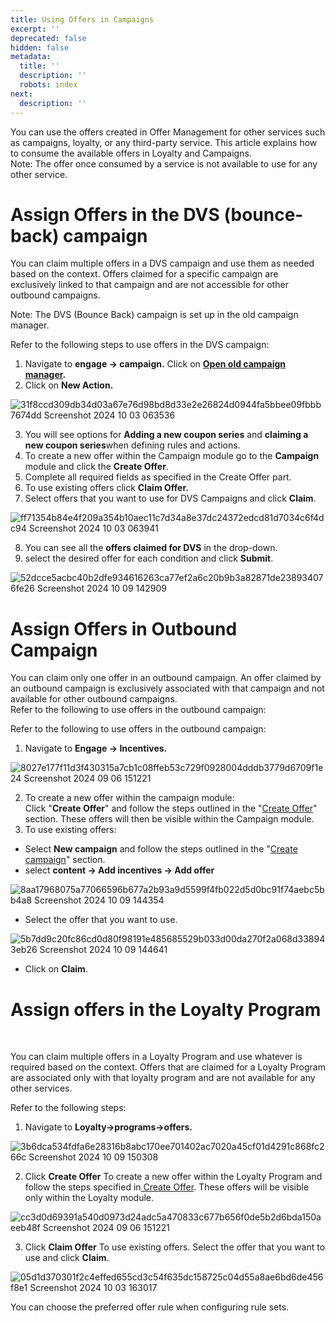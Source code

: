 ```yaml
---
title: Using Offers in Campaigns
excerpt: ''
deprecated: false
hidden: false
metadata:
  title: ''
  description: ''
  robots: index
next:
  description: ''
---
```

You can use the offers created in Offer Management for other services such as campaigns, loyalty, or any third-party service. This article explains how to consume the available offers in Loyalty and Campaigns.\
Note: The offer once consumed by a service is not available to use for any other service.

# Assign Offers in the DVS (bounce-back) campaign

You can claim multiple offers in a DVS campaign and use them as needed based on the context. Offers claimed for a specific campaign are exclusively linked to that campaign and are not accessible for other outbound campaigns.

Note: The DVS (Bounce Back) campaign is set up in the old campaign manager.

Refer to the following steps to use offers in the DVS campaign:

1. Navigate to **engage -> campaign.** Click on **[Open old campaign manager](https://eu.intouch.capillarytech.com/campaign/index#dashboard).**
2. Click on **New Action.**

![31f8ccd309db34d03a67e76d98bd8d33e2e26824d0944fa5bbee09fbbb7674dd Screenshot 2024 10 03 063536](https://files.readme.io/31f8ccd309db34d03a67e76d98bd8d33e2e26824d0944fa5bbee09fbbb7674dd-Screenshot_2024-10-03_063536.png)

3. You will see options for **Adding a new coupon series** and **claiming a new coupon series**when defining rules and actions.
4. To create a new offer within the Campaign module go to the **Campaign** module and click the **Create Offer**.
5. Complete all required fields as specified in the Create Offer part.
6. To use existing offers click **Claim Offer.**
7. Select offers that you want to use for DVS Campaigns and click **Claim**.

![ff71354b84e4f209a354b10aec11c7d34a8e37dc24372edcd81d7034c6f4dc94 Screenshot 2024 10 03 063941](https://files.readme.io/ff71354b84e4f209a354b10aec11c7d34a8e37dc24372edcd81d7034c6f4dc94-Screenshot_2024-10-03_063941.png)

8. You can see all the **offers claimed for DVS** in the drop-down.
9. select the desired offer for each condition and click **Submit**.

![52dcce5acbc40b2dfe934616263ca77ef2a6c20b9b3a82871de238934076fe26 Screenshot 2024 10 09 142909](https://files.readme.io/52dcce5acbc40b2dfe934616263ca77ef2a6c20b9b3a82871de238934076fe26-Screenshot_2024-10-09_142909.png)

# Assign Offers in Outbound Campaign

You can claim only one offer in an outbound campaign. An offer claimed by an outbound campaign is exclusively associated with that campaign and not available for other outbound campaigns.\
Refer to the following to use offers in the outbound campaign:

Refer to the following to use offers in the outbound campaign:

1. Navigate to **Engage -> Incentives.**

![8027e177f11d3f430315a7cb1c08ffeb53c729f0928004dddb3779d6709f1e24 Screenshot 2024 09 06 151221](https://files.readme.io/8027e177f11d3f430315a7cb1c08ffeb53c729f0928004dddb3779d6709f1e24-Screenshot_2024-09-06_151221.png)

2. To create a new offer within the campaign module:\
   Click "**Create Offer**" and follow the steps outlined in the "[Create Offer](https://docs.capillarytech.com/docs/create-offer-1#create-offers)" section.
   These offers will then be visible within the Campaign module.
3. To use existing offers:

* Select **New campaign** and follow the steps outlined in the "[Create campaign](https://docs.capillarytech.com/docs/broadcast-campaign#/)" section.
* select **content -> Add incentives -> Add offer**

![8aa17968075a77066596b677a2b93a9d5599f4fb022d5d0bc91f74aebc5bb4a8 Screenshot 2024 10 09 144354](https://files.readme.io/8aa17968075a77066596b677a2b93a9d5599f4fb022d5d0bc91f74aebc5bb4a8-Screenshot_2024-10-09_144354.png)

* Select the offer that you want to use.

![5b7dd9c20fc86cd0d80f98191e485685529b033d00da270f2a068d338943eb26 Screenshot 2024 10 09 144641](https://files.readme.io/5b7dd9c20fc86cd0d80f98191e485685529b033d00da270f2a068d338943eb26-Screenshot_2024-10-09_144641.png)

* Click on **Claim**.

# Assign offers in the Loyalty Program

<br />

You can claim multiple offers in a Loyalty Program and use whatever is required based on the context. Offers that are claimed for a Loyalty Program are associated only with that loyalty program and are not available for any other services.

Refer to the following steps:

1. Navigate to **Loyalty->programs->offers.**

![3b6dca534fdfa6e28316b8abc170ee701402ac7020a45cf01d4291c868fc266c Screenshot 2024 10 09 150308](https://files.readme.io/3b6dca534fdfa6e28316b8abc170ee701402ac7020a45cf01d4291c868fc266c-Screenshot_2024-10-09_150308.png)

2. Click **Create Offer**  To create a new offer within the Loyalty Program and follow the steps specified in[ Create Offer](https://docs.capillarytech.com/docs/create-offer-1#create-offers). These offers will be visible only within the Loyalty module.

![cc3d0d69391a540d0973d24adc5a470833c677b656f0de5b2d6bda150aeeb48f Screenshot 2024 09 06 151221](https://files.readme.io/cc3d0d69391a540d0973d24adc5a470833c677b656f0de5b2d6bda150aeeb48f-Screenshot_2024-09-06_151221.png)

3. Click **Claim Offer** To use existing offers. Select the offer that you want to use and click **Claim**.

![05d1d370301f2c4effed655cd3c54f635dc158725c04d55a8ae6bd6de456f8e1 Screenshot 2024 10 03 163017](https://files.readme.io/05d1d370301f2c4effed655cd3c54f635dc158725c04d55a8ae6bd6de456f8e1-Screenshot_2024-10-03_163017.png)

<Note title="Note">
You can choose the preferred offer rule when configuring rule sets.
</Note>
